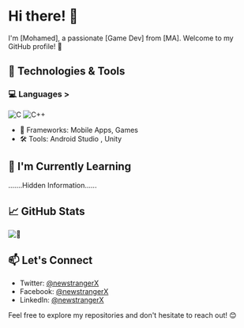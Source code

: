 # Hi there! 👋

I'm [Mohamed], a passionate [Game Dev] from [MA]. Welcome to my GitHub profile! 🚀

## 🔧 Technologies & Tools

###  💻 Languages >
![C](https://img.shields.io/badge/c-%2300599C.svg?style=for-the-badge&logo=c&logoColor=white)
![C++](https://img.shields.io/badge/c++-%2300599C.svg?style=for-the-badge&logo=c%2B%2B&logoColor=white)

- 🚀 Frameworks: Mobile Apps, Games
- 🛠️ Tools: Android Studio , Unity

## 🌱 I'm Currently Learning

.......Hidden Information......

## 📈 GitHub Stats

![🐠](https://github-readme-stats.vercel.app/api?username=mait-elk42&show_icons=true&count_private=true&hide=prs&theme=radical)

## 📫 Let's Connect

- Twitter: [@newstrangerX](https://twitter.com/newstrangerX)
- Facebook: [@newstrangerX](https://facebook.com/newstrangerX)
- LinkedIn: [@newstrangerX](https://www.linkedin.com/in/new-stranger-a36564286)

Feel free to explore my repositories and don't hesitate to reach out! 😊
